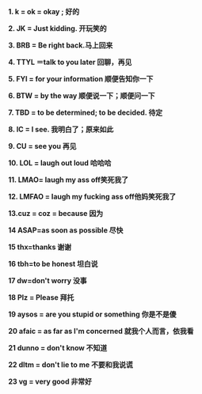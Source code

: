 **1. k = ok = okay ; 好的**

**2. JK = Just kidding. 开玩笑的**

**3. BRB = Be right back.马上回来**

**4. TTYL ＝talk to you later 回聊，再见**

**5. FYI = for your information 顺便告知你一下**

**6. BTW = by the way 顺便说一下；顺便问一下**

**7. TBD = to be determined; to be decided. 待定**

**8. IC = I see. 我明白了；原来如此**

**9. CU = see you 再见**

**10. LOL = laugh out loud 哈哈哈**

**11. LMAO= laugh my ass off笑死我了**

**12. LMFAO = laugh my fucking ass off他妈笑死我了**

**13.cuz = coz = because 因为**

**14 ASAP=as soon as possible 尽快**

**15 thx=thanks 谢谢**

**16 tbh=to be honest 坦白说**

**17 dw=don't worry 没事**

**18 Plz = Please 拜托**

**19 aysos = are you stupid or something 你是不是傻**

**20 afaic = as far as I'm concerned 就我个人而言，依我看**

**21 dunno = don't know 不知道**

**22 dltm = don't lie to me 不要和我说谎**

**23 vg = very good 非常好**